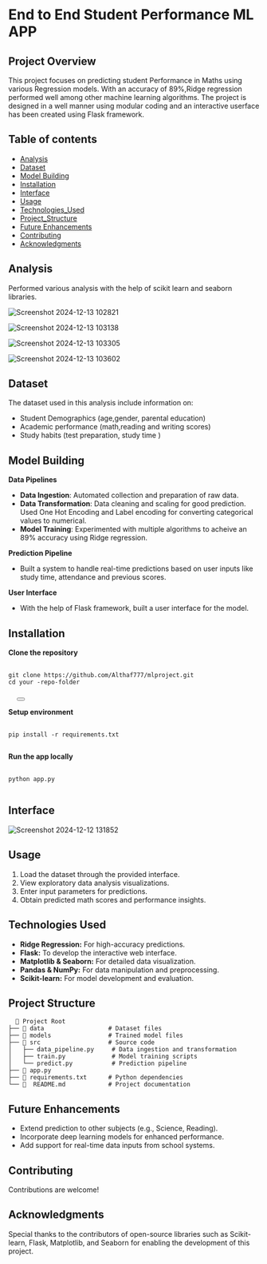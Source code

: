 # End to End Student Performance ML APP

## Project Overview
This project focuses on predicting student Performance in Maths using various Regression models. With an accuracy of 89%,Ridge regression performed well among other machine learning algorithms. The project is designed in a well manner using modular coding and an interactive userface has been created using Flask framework.

## Table of contents

- [Analysis](#analysis)
- [Dataset](#dataset)
- [Model Building](#model_Building)
- [Installation](#installation)
- [Interface](#interface)
- [Usage](#usage)
- [Technologies_Used](#technologies_used)
- [Project_Structure](#project_structure)
- [Future Enhancements](#future_enhancements)
- [Contributing](#contributing)
- [Acknowledgments](#acknowledgments)

## Analysis
Performed various analysis with the help of scikit learn and seaborn libraries.

![Screenshot 2024-12-13 102821](https://github.com/user-attachments/assets/5e86073b-337e-4cd2-bba1-290ed9ae7e3a)

![Screenshot 2024-12-13 103138](https://github.com/user-attachments/assets/2433fa89-689e-4681-b116-d57a8f5f5a3e)

![Screenshot 2024-12-13 103305](https://github.com/user-attachments/assets/6504146c-1157-4235-afb9-301e9a2f6948)

![Screenshot 2024-12-13 103602](https://github.com/user-attachments/assets/0356f94b-87ad-479e-b62e-f251410a01eb)
  
## Dataset
The dataset used in this analysis include information on:
- Student Demographics (age,gender, parental education)
- Academic performance (math,reading and writing scores)
- Study habits (test preparation, study time )

## Model Building
**Data Pipelines**
- **Data Ingestion**: Automated collection and preparation of raw data.
- **Data Transformation**: Data cleaning and scaling for good prediction. Used One Hot Encoding and Label encoding for converting categorical values to numerical.
- **Model Training**: Experimented with multiple algorithms to acheive an 89% accuracy using Ridge regression.

**Prediction Pipeline**
- Built a system to handle real-time predictions based on user inputs like study time, attendance and previous scores.

**User Interface**
- With the help of Flask framework, built a user interface for the model.

## Installation
**Clone the repository**

<pre>
  <code>
git clone https://github.com/Althaf777/mlproject.git
cd your -repo-folder
  </code>
  <button onclick="navigator.clipboard.writeText(`# Python Example\ndef greet(name):\n    return f\"Hello, {name}!\"\nprint(greet(\"World\"))`)"></button>
</pre>

**Setup environment**
<pre>
  <code>
pip install -r requirements.txt 
  </code>
</pre>

**Run the app locally**
<pre>
  <code>
python app.py
  </code>
</pre>

## Interface

![Screenshot 2024-12-12 131852](https://github.com/user-attachments/assets/6952c7e2-274c-4fbb-8b2d-2d388ac412ba)

## Usage
1. Load the dataset through the provided interface.
2. View exploratory data analysis visualizations.
3. Enter input parameters for predictions.
4. Obtain predicted math scores and performance insights.

## Technologies Used
- **Ridge Regression:** For high-accuracy predictions.
- **Flask:** To develop the interactive web interface.
- **Matplotlib & Seaborn:** For detailed data visualization.
- **Pandas & NumPy:** For data manipulation and preprocessing.
- **Scikit-learn:** For model development and evaluation.
  
## Project Structure
```plaintext
  📂 Project Root
├── 📁 data                  # Dataset files 
├── 📁 models                # Trained model files
├── 📁 src                   # Source code
│   ├── data_pipeline.py     # Data ingestion and transformation
│   ├── train.py             # Model training scripts
│   └── predict.py           # Prediction pipeline
├── 📄 app.py
├── 📄 requirements.txt      # Python dependencies
└── 📄  README.md            # Project documentation
```

## Future Enhancements
- Extend prediction to other subjects (e.g., Science, Reading).
- Incorporate deep learning models for enhanced performance.
- Add support for real-time data inputs from school systems.


## Contributing
Contributions are welcome!

## Acknowledgments
Special thanks to the contributors of open-source libraries such as Scikit-learn, Flask, Matplotlib, and Seaborn for enabling the development of this project.





  
